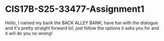 # CIS17B-S25-33477-Assignment1
Hello, I named my bank the BACK ALLEY BANK, have fun with the dialogue and it's pretty straight forward lol, just follow the options it asks you for and it will do you no wrong!
